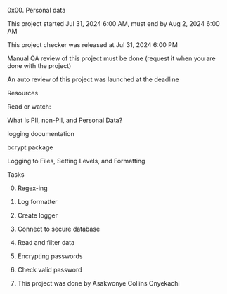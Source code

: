 0x00. Personal data

This project started Jul 31, 2024 6:00 AM, must end by Aug 2, 2024 6:00 AM

This project checker was released at Jul 31, 2024 6:00 PM

Manual QA review of this project must be done (request it when you are done with the project)

An auto review of this project was launched at the deadline

Resources

Read or watch:

What Is PII, non-PII, and Personal Data?

logging documentation

bcrypt package

Logging to Files, Setting Levels, and Formatting

Tasks

0. Regex-ing

1. Log formatter

2. Create logger

3. Connect to secure database

4. Read and filter data

5. Encrypting passwords

6. Check valid password

7. This project was done by Asakwonye Collins Onyekachi
